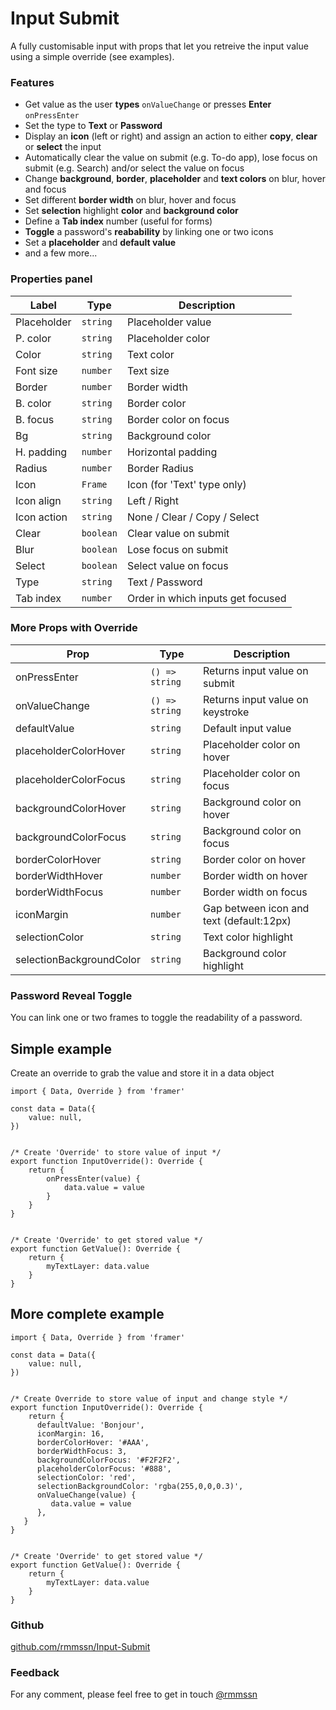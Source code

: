 # Input Submit

A fully customisable input with props that let you retreive the input value using a simple override (see examples).

### Features
- Get value as the user **types** `onValueChange` or presses **Enter** `onPressEnter`
- Set the type to **Text** or **Password**
- Display an **icon** (left or right) and assign an action to either **copy**, **clear** or **select** the input
- Automatically clear the value on submit (e.g. To-do app), lose focus on submit (e.g. Search) and/or select the value on focus
- Change **background**, **border**, **placeholder** and **text colors** on blur, hover and focus
- Set different **border width** on blur, hover and focus
- Set **selection** highlight **color** and **background color**
- Define a **Tab index** number (useful for forms)
- **Toggle** a password's **reabability** by linking one or two icons
- Set a **placeholder** and **default value**
- and a few more...

### Properties panel

| Label | Type | Description |
|---|---|---|
| Placeholder | `string` | Placeholder value |
| P. color | `string` | Placeholder color |
| Color | `string` | Text color |
| Font size | `number` | Text size |
| Border | `number` | Border width |
| B. color | `string` | Border color |
| B. focus | `string` | Border color on focus |
| Bg | `string` | Background color |
| H. padding | `number` | Horizontal padding |
| Radius | `number` | Border Radius |
| Icon | `Frame` | Icon (for 'Text' type only) | 
| Icon align | `string` | Left / Right |
| Icon action | `string` | None / Clear / Copy / Select |
| Clear | `boolean` | Clear value on submit |
| Blur | `boolean` | Lose focus on submit |
| Select | `boolean` | Select value on focus |
| Type | `string` | Text / Password |
| Tab index | `number` | Order in which inputs get focused |

  
### More Props with Override

| Prop | Type | Description |
|---|---|---|
| onPressEnter | `() => string` | Returns input value on submit |
| onValueChange | `() => string` | Returns input value on keystroke |
| defaultValue | `string` | Default input value |
| placeholderColorHover | `string` | Placeholder color on hover | 
| placeholderColorFocus | `string` | Placeholder color on focus | 
| backgroundColorHover | `string` | Background color on hover |
| backgroundColorFocus | `string` | Background color on focus | 
| borderColorHover | `string` | Border color on hover |
| borderWidthHover | `number` | Border width on hover |
| borderWidthFocus | `number` | Border width on focus |
| iconMargin | `number` | Gap between icon and text (default:12px) |
| selectionColor | `string` | Text color highlight |
| selectionBackgroundColor | `string` | Background color highlight |


### Password Reveal Toggle

You can link one or two frames to toggle the readability of a password.

## Simple example

Create an override to grab the value and store it in a data object
```tsx
import { Data, Override } from 'framer'

const data = Data({
    value: null,
})


/* Create 'Override' to store value of input */
export function InputOverride(): Override {
    return {
        onPressEnter(value) {
            data.value = value
        }
    }
}


/* Create 'Override' to get stored value */
export function GetValue(): Override {
    return {
        myTextLayer: data.value
    }
}
```

## More complete example

```tsx
import { Data, Override } from 'framer'

const data = Data({
    value: null,
})


/* Create Override to store value of input and change style */
export function InputOverride(): Override {
    return {
      defaultValue: 'Bonjour',
      iconMargin: 16,
      borderColorHover: '#AAA',
      borderWidthFocus: 3,
      backgroundColorFocus: '#F2F2F2',
      placeholderColorFocus: '#888',
      selectionColor: 'red',
      selectionBackgroundColor: 'rgba(255,0,0,0.3)',
      onValueChange(value) {
         data.value = value
      },
   }
}


/* Create 'Override' to get stored value */
export function GetValue(): Override {
    return {
        myTextLayer: data.value
    }
}
```

### Github

[github.com/rmmssn/Input-Submit](https://github.com/rmmssn/Input-Submit)

### Feedback

For any comment, please feel free to get in touch [@rmmssn](https://twitter.com/rmmssn)